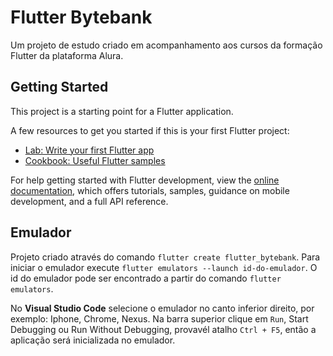 # Flutter Bytebank

Um projeto de estudo criado em acompanhamento aos cursos da formação Flutter da plataforma Alura.

## Getting Started

This project is a starting point for a Flutter application.

A few resources to get you started if this is your first Flutter project:

- [Lab: Write your first Flutter app](https://docs.flutter.dev/get-started/codelab)
- [Cookbook: Useful Flutter samples](https://docs.flutter.dev/cookbook)

For help getting started with Flutter development, view the
[online documentation](https://docs.flutter.dev/), which offers tutorials,
samples, guidance on mobile development, and a full API reference.

## Emulador

Projeto criado através do comando `flutter create flutter_bytebank`.
Para iniciar o emulador execute `flutter emulators --launch id-do-emulador`. 
O id do emulador pode ser encontrado a partir do comando `flutter emulators`.

No <b>Visual Studio Code</b> selecione o emulador no canto inferior direito, por exemplo: Iphone, Chrome, Nexus. Na barra superior clique em `Run`, Start Debugging ou Run Without Debugging, provavél atalho `Ctrl + F5`, então a aplicação será inicializada no emulador.

